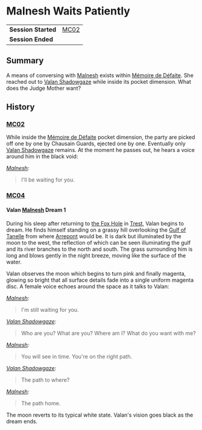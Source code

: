 # Malnesh Waits Patiently

|||
| --- | --- |
| **Session Started** | [MC02](../sessions/MC02.md) | storyline.2
| **Session Ended** | |

## Summary

A means of conversing with [Malnesh](../gods/deities/malnesh.md) exists within [Mémoire de Défaite](../items/echneshment/memory-spheres/memoire-de-defaite.md). She reached out to [Valan Shadowgaze](../characters/valan-shadowgaze.md) while inside its pocket dimension. What does the Judge Mother want?

## History

### [MC02](../sessions/MC02.md)

While inside the [Mémoire de Défaite](../items/echneshment/memory-spheres/memoire-de-defaite.md) pocket dimension, the party are picked off one by one by Chausain Guards, ejected one by one. Eventually only [Valan Shadowgaze](../characters/valan-shadowgaze.md) remains. At the moment he passes out, he hears a voice around him in the black void:

*[Malnesh](../gods/deities/malnesh.md):*
> I'll be waiting for you.

### [MC04](../sessions/MC04.md)

#### Valan [Malnesh](../gods/deities/malnesh.md) Dream 1

During his sleep after returning to [the Fox Hole](../places/buildings/the-fox-hole.md) in [Trest](../places/towns/trest.md), Valan begins to dream. He finds himself standing on a grassy hill overlooking the [Gulf of Tanelle](../places/seas-oceans/gulf-of-tanelle.md) from where [Arrepont](../places/cities/arrepont.md) would be. It is dark but illuminated by the moon to the west, the reflection of which can be seen illuminating the gulf and its river branches to the north and south. The grass surrounding him is long and blows gently in the night breeze, moving like the surface of the water.

Valan observes the moon which begins to turn pink and finally magenta, glowing so bright that all surface details fade into a single uniform magenta disc. A female voice echoes around the space as it talks to Valan:

*[Malnesh](../gods/deities/malnesh.md):*
> I'm still waiting for you.

*[Valan Shadowgaze](../characters/valan-shadowgaze.md):*
> Who are you? What are you? Where am I? What do you want with me?

*[Malnesh](../gods/deities/malnesh.md):*
> You will see in time. You're on the right path.

*[Valan Shadowgaze](../characters/valan-shadowgaze.md):*
> The path to where?

*[Malnesh](../gods/deities/malnesh.md):*
> The path home.

The moon reverts to its typical white state. Valan's vision goes black as the dream ends.
